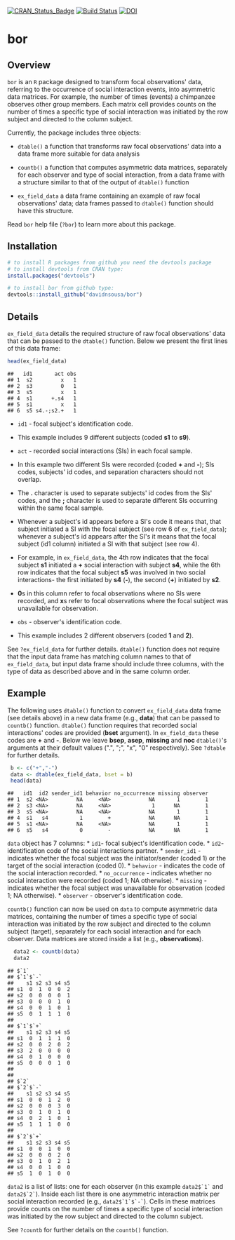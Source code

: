 [![CRAN\_Status\_Badge](http://www.r-pkg.org/badges/version/bor)](https://cran.r-project.org/package=bor) [![Build Status](https://travis-ci.org/davidnsousa/bor.svg?branch=master)](https://travis-ci.org/davidnsousa/bor) [![DOI](https://zenodo.org/badge/DOI/10.5281/zenodo.1317543.svg)](https://doi.org/10.5281/zenodo.1317543)

bor
===

Overview
--------

`bor` is an `R` package designed to transform focal observations' data, referring to the occurrence of social interaction events, into asymmetric data matrices. For example, the number of times (events) a chimpanzee observes other group members. Each matrix cell provides counts on the number of times a specific type of social interaction was initiated by the row subject and directed to the column subject.

Currently, the package includes three objects:

-   `dtable()` a function that transforms raw focal observations' data into a data frame more suitable for data analysis

-   `countb()` a function that computes asymmetric data matrices, separately for each observer and type of social interaction, from a data frame with a structure similar to that of the output of `dtable()` function

-   `ex_field_data` a data frame containing an example of raw focal observations' data; data frames passed to `dtable()` function should have this structure.

Read `bor` help file (`?bor`) to learn more about this package.

Installation
------------

``` r
# to install R packages from github you need the devtools package
# to install devtools from CRAN type:
install.packages("devtools")

# to install bor from github type:
devtools::install_github("davidnsousa/bor")
```

Details
-------

`ex_field_data` details the required structure of raw focal observations' data that can be passed to the `dtable()` function. Below we present the first lines of this data frame:

``` r
head(ex_field_data)
```

    ##   id1       act obs
    ## 1  s2         x   1
    ## 2  s3         0   1
    ## 3  s5         x   1
    ## 4  s1      +.s4   1
    ## 5  s1         x   1
    ## 6  s5 s4.-;s2.+   1

-   `id1` - focal subject's identification code.
-   This example includes 9 different subjects (coded **s1** to **s9**).

-   `act` - recorded social interactions (SIs) in each focal sample.
-   In this example two different SIs were recorded (coded **+** and **-**); SIs codes, subjects' id codes, and separation characters should not overlap.
-   The **.** character is used to separate subjects' id codes from the SIs' codes, and the **;** character is used to separate different SIs occurring within the same focal sample.
-   Whenever a subject's id appears before a SI's code it means that, that subject initiated a SI with the focal subject (see row 6 of `ex_field_data`); whenever a subject's id appears after the SI's it means that the focal subject (id1 column) initiated a SI with that subject (see row 4).
-   For example, in `ex_field_data`, the 4th row indicates that the focal subject **s1** initiated a **+** social interaction with subject **s4**, while the 6th row indicates that the focal subject **s5** was involved in two social interactions- the first initiated by **s4** (**-**), the second (**+**) initiated by **s2**.
-   **0**s in this column refer to focal observations where no SIs were recorded, and **x**s refer to focal observations where the focal subject was unavailable for observation.

-   `obs` - observer's identification code.
-   This example includes 2 different observers (coded **1** and **2**).

See `?ex_field_data` for further details. `dtable()` function does not require that the input data frame has matching column names to that of `ex_field_data`, but input data frame should include three columns, with the type of data as described above and in the same column order.

Example
-------

The following uses `dtable()` function to convert `ex_field_data` data frame (see details above) in a new data frame (e.g., **data**) that can be passed to `countb()` function. `dtable()` function requires that recorded social interactions' codes are provided (**bset** argument). In `ex_field_data` these codes are **+** and **-**. Below we leave **bsep**, **asep**, **missing** and **noc** `dtable()`'s arguments at their default values (".", ";", "x", "0" respectively). See `?dtable` for further details.

``` r
 b <- c("+","-")
 data <- dtable(ex_field_data, bset = b)
 head(data)
```

    ##   id1  id2 sender_id1 behavior no_occurrence missing observer
    ## 1  s2 <NA>         NA     <NA>            NA       1        1
    ## 2  s3 <NA>         NA     <NA>             1      NA        1
    ## 3  s5 <NA>         NA     <NA>            NA       1        1
    ## 4  s1   s4          1        +            NA      NA        1
    ## 5  s1 <NA>         NA     <NA>            NA       1        1
    ## 6  s5   s4          0        -            NA      NA        1

`data` object has 7 columns: \* `id1`- focal subject's identification code. \* `id2`- identification code of the social interactions partner. \* `sender_id1` - indicates whether the focal subject was the initiator/sender (coded 1) or the target of the social interaction (coded 0). \* `behavior` - indicates the code of the social interaction recorded. \* `no_occurrence` - indicates whether no social interaction were recorded (coded 1; NA otherwise). \* `missing` - indicates whether the focal subject was unavailable for observation (coded 1; NA otherwise). \* `observer` - observer's identification code.

`countb()` function can now be used on `data` to compute asymmetric data matrices, containing the number of times a specific type of social interaction was initiated by the row subject and directed to the column subject (target), separately for each social interaction and for each observer. Data matrices are stored inside a list (e.g., **observations**).

``` r
  data2 <- countb(data)
  data2
```

    ## $`1`
    ## $`1`$`-`
    ##    s1 s2 s3 s4 s5
    ## s1  0  1  0  0  2
    ## s2  0  0  0  0  1
    ## s3  0  0  0  1  0
    ## s4  0  0  1  0  1
    ## s5  0  1  1  1  0
    ## 
    ## $`1`$`+`
    ##    s1 s2 s3 s4 s5
    ## s1  0  1  1  1  0
    ## s2  0  0  2  0  2
    ## s3  2  0  0  0  0
    ## s4  0  1  0  0  0
    ## s5  0  0  0  1  0
    ## 
    ## 
    ## $`2`
    ## $`2`$`-`
    ##    s1 s2 s3 s4 s5
    ## s1  0  0  1  2  0
    ## s2  0  0  0  3  0
    ## s3  0  1  0  1  0
    ## s4  0  2  1  0  1
    ## s5  1  1  1  0  0
    ## 
    ## $`2`$`+`
    ##    s1 s2 s3 s4 s5
    ## s1  0  0  1  0  0
    ## s2  0  0  0  2  0
    ## s3  0  1  0  2  1
    ## s4  0  0  1  0  0
    ## s5  1  0  1  0  0

`data2` is a list of lists: one for each observer (in this example `` data2$`1` `` and `` data2$`2` ``). Inside each list there is one asymmetric interaction matrix per social interaction recorded (e.g., `` data2$`1`$`-` ``). Cells in these matrices provide counts on the number of times a specific type of social interaction was initiated by the row subject and directed to the column subject.

See `?countb` for further details on the `countb()` function.
